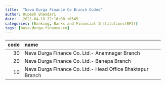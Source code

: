 ```yaml
---
title:  "Nava Durga Finance Co Branch Codes"
author: Rupesh Bhandari
date:   2021-04-18 22:10:00 +0545
categories: [Banking, Banks and Financial Institutions(BFI)]
tags: [nava-durga-finance-co]
---
```


|   code | name                                                      |
|-------:|:----------------------------------------------------------|
|     30 | Nava Durga Finance Co. Ltd.- Anamnagar Branch             |
|     20 | Nava Durga Finance Co. Ltd.- Banepa Branch                |
|     10 | Nava Durga Finance Co. Ltd.- Head Office Bhaktapur Branch |